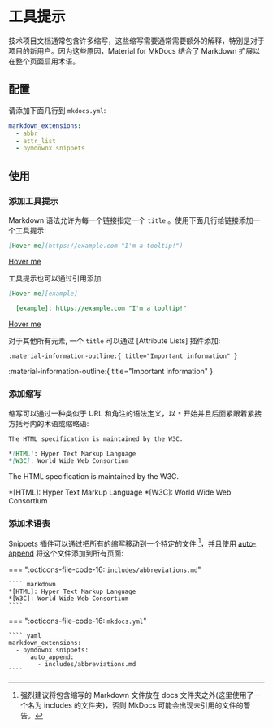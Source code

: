 # 工具提示

技术项目文档通常包含许多缩写，这些缩写需要通常需要额外的解释，特别是对于项目的新用户。因为这些原因，Material for MkDocs 结合了 Markdown 扩展以在整个页面启用术语。

## 配置

请添加下面几行到 `mkdocs.yml`:

``` yaml
markdown_extensions:
  - abbr
  - attr_list
  - pymdownx.snippets
```

## 使用

### 添加工具提示

Markdown 语法允许为每一个链接指定一个 `title` 。使用下面几行给链接添加一个工具提示:

``` markdown title="带工具提示的链接（行内语法）"
[Hover me](https://example.com "I'm a tooltip!")
```

<div class="result" markdown>

[Hover me](https://example.com "I'm a tooltip!")

</div>

工具提示也可以通过引用添加:

``` markdown title="带工具提示的链接（引用语法）"
[Hover me][example]

  [example]: https://example.com "I'm a tooltip!"
```

<div class="result" markdown>

[Hover me](https://example.com "I'm a tooltip!")

</div>

对于其他所有元素, 一个 `title` 可以通过 [Attribute Lists] 插件添加:

``` markdown title="带工具提示的图标"
:material-information-outline:{ title="Important information" }
```

<div class="result" markdown>

:material-information-outline:{ title="Important information" }

</div>

### 添加缩写

缩写可以通过一种类似于 URL 和角注的语法定义，以 `*` 开始并且后面紧跟着紧接方括号内的术语或缩略语:

``` markdown title="带缩写的文本"
The HTML specification is maintained by the W3C.

*[HTML]: Hyper Text Markup Language
*[W3C]: World Wide Web Consortium
```

<div class="result" markdown>

The HTML specification is maintained by the W3C.

*[HTML]: Hyper Text Markup Language
*[W3C]: World Wide Web Consortium

</div>

### 添加术语表

Snippets 插件可以通过把所有的缩写移动到一个特定的文件 [^1]，并且使用 [auto-append] 将这个文件添加到所有页面:

  [^1]:
    强烈建议将包含缩写的 Markdown 文件放在 docs 文件夹之外(这里使用了一个名为 includes 的文件夹)，否则 MkDocs 可能会出现未引用的文件的警告。

=== ":octicons-file-code-16: `includes/abbreviations.md`"

    ```` markdown
    *[HTML]: Hyper Text Markup Language
    *[W3C]: World Wide Web Consortium
    ````

=== ":octicons-file-code-16: `mkdocs.yml`"

    ```` yaml
    markdown_extensions:
      - pymdownx.snippets:
          auto_append:
            - includes/abbreviations.md
    ````

  [auto-append]: https://facelessuser.github.io/pymdown-extensions/extensions/snippets/#auto-append-snippets
